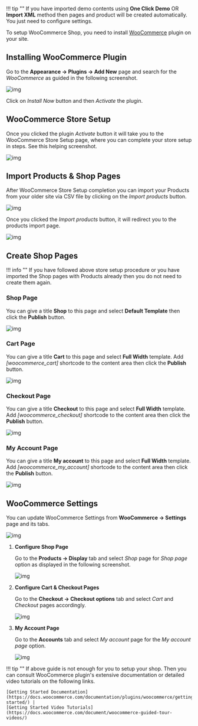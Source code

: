 !!! tip ""
    If you have imported demo contents using **One Click Demo** OR **Import XML** method then pages and product will be created automatically. You just need to configure settings.

To setup WooCommerce Shop, you need to install [WooCommerce](https://wordpress.org/plugins/woocommerce/) plugin on your site.

## Installing WooCommerce Plugin ##

Go to the **Appearance &rarr; Plugins &rarr; Add New** page and search for the *WooCommerce* as guided in the following screenshot.

 ![img](img/woocommerce-01.png)

Click on *Install Now* button and then *Activate* the plugin.

## WooCommerce Store Setup ##

Once you clicked the plugin *Activate* button it will take you to the WooCommerce Store Setup page, where you can complete your store setup in steps. See this helping screenshot.

 ![img](img/woocommerce-02.png)
 
## Import Products & Shop Pages ##
 
After WooCommerce Store Setup completion you can import your Products from your older site via CSV file by clicking on the *Import products* button.

 ![img](img/woocommerce-03.png)
 
Once you clicked the *Import products* button, it will redirect you to the products import page.

 ![img](img/woocommerce-04.png)
 
## Create Shop Pages ##

!!! info ""
    If you have followed above store setup procedure or you have imported the Shop pages with Products already then you do not need to create them again.
    
### Shop Page ###
You can give a title **Shop** to this page and select **Default Template** then click the **Publish** button.

 ![img](img/woocommerce-05.png)
 
### Cart Page ###
You can give a title **Cart** to this page and select **Full Width** template. Add *[woocommerce_cart]* shortcode to the content area then click the **Publish** button.

 ![img](img/woocommerce-06.png)
 
### Checkout Page ###
You can give a title **Checkout** to this page and select **Full Width** template. Add *[woocommerce_checkout]* shortcode to the content area then click the **Publish** button.

![img](img/woocommerce-07.png)

### My Account Page ###
You can give a title **My account** to this page and select **Full Width** template. Add *[woocommerce_my_account]* shortcode to the content area then click the **Publish** button.

 ![img](img/woocommerce-08.png)
 
## WooCommerce Settings ##
You can update WooCommerce Settings from **WooCommerce &rarr; Settings** page and its tabs. 
 
 ![img](img/woocommerce-09.png)
 
 1. **Configure Shop Page**
    
    Go to the **Products &rarr; Display** tab and select *Shop* page for *Shop page* option as displayed in the following screenshot.
    
    ![img](img/woocommerce-10.png)
    
 1. **Configure Cart & Checkout Pages**
    
    Go to the **Checkout &rarr; Checkout options** tab and select *Cart* and *Checkout* pages accordingly.
        
    ![img](img/woocommerce-11.png)
    
 1. **My Account Page**
    
    Go to the **Accounts** tab and select *My account* page for the *My account page* option.
            
    ![img](img/woocommerce-12.png)

!!! tip ""
    If above guide is not enough for you to setup your shop. Then you can consult WooCommerce plugin's extensive documentation or detailed video tutorials on the following links.
    
    [Getting Started Documentation](https://docs.woocommerce.com/documentation/plugins/woocommerce/getting-started/) | 
    [Getting Started Video Tutorials](https://docs.woocommerce.com/document/woocommerce-guided-tour-videos/)
